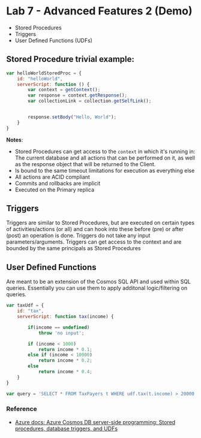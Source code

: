 # Lab 7 - Advanced Features 2 (Demo)
- Stored Procedures
- Triggers
- User Defined Functions (UDFs)

## Stored Procedure trivial example:

```javascript
var helloWorldStoredProc = {
    id: "helloWorld",
    serverScript: function () {
        var context = getContext();
        var response = context.getResponse();
        var collectionLink = collection.getSelfLink();


        response.setBody("Hello, World");
    }
}
```

**Notes**:
- Stored Procedures can get access to the ```context``` in which it's running in: The current database and all actions that can be performed on it, as well as the response object that will be returned to the Client.
- Is bound to the same timeout limitations for execution as everything else
- All actions are ACID compliant
- Commits and rollbacks are implicit
- Executed on the Primary replica

## Triggers

Triggers are similar to Stored Procedures, but are executed on certain types of activities/actions (or all) and can hook into these before (pre) or after (post) an operation is done.
Triggers do not take any input parameters/arguments.
Triggers can get access to the context and are bounded by the same principals as Stored Procedures

## User Defined Functions

Are meant to be an extension of the Cosmos SQL API and used within SQL queries.  Essentially you can use them to apply additonal logic/filtering on queries.

```javascript
var taxUdf = {
    id: "tax",
    serverScript: function tax(income) {

        if(income == undefined) 
            throw 'no input';

        if (income < 1000) 
            return income * 0.1;
        else if (income < 10000) 
            return income * 0.2;
        else
            return income * 0.4;
    }
}
```

```javascript
var query = 'SELECT * FROM TaxPayers t WHERE udf.tax(t.income) > 20000'; 
```

### Reference
- [Azure docs: Azure Cosmos DB server-side programming: Stored procedures, database triggers, and UDFs](https://docs.microsoft.com/en-us/azure/cosmos-db/programming)